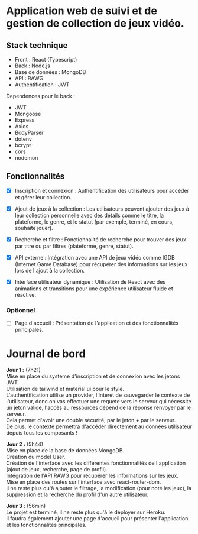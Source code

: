 

# Application web de suivi et de gestion de collection de jeux vidéo.
## Stack technique
- Front : React (Typescript)
- Back : Node.js 
- Base de données : MongoDB
- API : RAWG
- Authentification : JWT

Dependences pour le back :
- JWT 
- Mongoose
- Express
- Axios
- BodyParser
- dotenv
- bcrypt
- cors
- nodemon



## Fonctionnalités

- [X] Inscription et connexion : Authentification des utilisateurs pour accéder et gérer leur collection.

- [X] Ajout de jeux à la collection : Les utilisateurs peuvent ajouter des jeux à leur collection personnelle avec des détails comme le titre, la plateforme, le genre, et le statut (par exemple, terminé, en cours, souhaite jouer).

- [X] Recherche et filtre : Fonctionnalité de recherche pour trouver des jeux par titre ou par filtres (plateforme, genre, statut).

- [X] API externe : Intégration avec une API de jeux vidéo comme IGDB (Internet Game Database) pour récupérer des informations sur les jeux lors de l'ajout à la collection.

- [X] Interface utilisateur dynamique : Utilisation de React avec des animations et transitions pour une expérience utilisateur fluide et réactive.

### Optionnel

- [ ] Page d'accueil : Présentation de l'application et des fonctionnalités principales.












# Journal de bord
**Jour 1 :** (7h21)   
Mise en place du systeme d'inscription et de connexion avec les jetons JWT.  
Utilisation de tailwind et material ui pour le style.  
L'authentification utilise un provider, l'interet de sauvegarder le contexte de l'utilisateur, donc on vas effectuer une requete vers le serveur qui nécessite un jeton valide, l'accès au ressources dépend de la réponse renvoyer par le serveur.  
Cela permet d'avoir une double sécurité, par le jeton + par le serveur.  
De plus, le contexte permettra d'accéder directement au données utilisateur depuis tous les composants !

**Jour 2 :**  (5h44)  
Mise en place de la base de données MongoDB.  
Création du model User.  
Création de l'interface avec les différentes fonctionnalités de l'application (ajout de jeux, recherche, page de profil).  
Intégration de l'API RAWG pour récupérer les informations sur les jeux.  
Mise en place des routes sur l'interface avec react-router-dom.  
Il ne reste plus qu'à ajouter le filtrage, la modification (pour noté les jeux), la suppression et la recherche du profil d'un autre utilisateur.

**Jour 3 :** (56min)  
Le projet est terminé, il ne reste plus qu'à le déployer sur Heroku.  
Il faudra également ajouter une page d'accueil pour présenter l'application et les fonctionnalités principales.  

